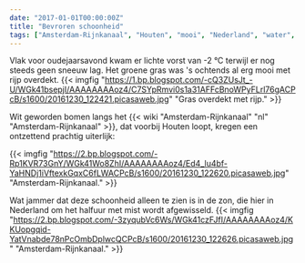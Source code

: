```yaml
---
date: "2017-01-01T00:00:00Z"
title: "Bevroren schoonheid"
tags: ["Amsterdam-Rijnkanaal", "Houten", "mooi", "Nederland", "water", "weer", "winter"]
---
```


Vlak voor oudejaarsavond kwam er lichte vorst van -2 °C terwijl er nog steeds geen sneeuw lag. Het groene gras was 's ochtends al erg mooi met rijp overdekt.
{{< imgfig "https://1.bp.blogspot.com/-cQ3ZUsJt_-U/WGk41bsepjI/AAAAAAAAoz4/C7SYpRmvi0s1a31AFFcBnoWPyFLrl76gACPcB/s1600/20161230_122421.picasaweb.jpg" "Gras overdekt met rijp." >}}

Wit geworden bomen langs het {{< wiki "Amsterdam-Rijnkanaal" "nl" "Amsterdam-Rijnkanaal" >}}, dat voorbij Houten loopt, kregen een ontzettend prachtig uiterlijk:

<!--more-->

{{< imgfig "https://2.bp.blogspot.com/-Rp1KVR73GnY/WGk41Wo8ZhI/AAAAAAAAoz4/Ed4_lu4bf-YaHNDj1iVftexkGqxC6fLWACPcB/s1600/20161230_122620.picasaweb.jpg" "Amsterdam-Rijnkanaal." >}}

Wat jammer dat deze schoonheid alleen te zien is in de zon, die hier in Nederland om het halfuur met mist wordt afgewisseld.
{{< imgfig "https://2.bp.blogspot.com/-3zyqubVc6Ws/WGk41czFJfI/AAAAAAAAoz4/KKUopgqid-YatVnabde78nPcOmbDplwcQCPcB/s1600/20161230_122626.picasaweb.jpg" "Amsterdam-Rijnkanaal." >}}
